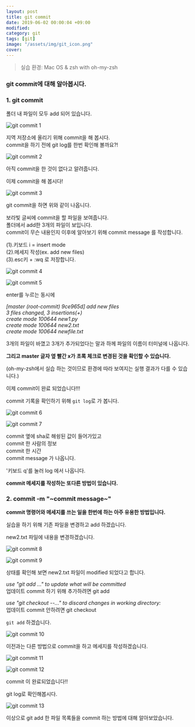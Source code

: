 ```yaml
---
layout: post
title: git commit
date: 2019-06-02 00:00:04 +09:00
modified: 
category: git
tags: [git]
image: "/assets/img/git_icon.png"
cover: 
---
```


>실습 환경: Mac OS & zsh with oh-my-zsh

### git commit에 대해 알아봅시다. 

### 1. git commit <br>

  폴더 내 파일이 모두 add 되어 있습니다.<br>

  ![git commit 1](https://raw.githubusercontent.com/krispediadot/krispediadot.github.io/master/_posts/blog/git/2019-06-02-git-commit/git_commit_1.jpg)

  지역 저장소에 올리기 위해 commit을 해 봅시다. <br>
  commit을 하기 전에 git log를 한번 확인해 볼까요?!

  ![git commit 2](https://raw.githubusercontent.com/krispediadot/krispediadot.github.io/master/_posts/blog/git/2019-06-02-git-commit/git_commit_2.jpg)

  아직 commit을 한 것이 없다고 알려줍니다. <br>

  이제 commit을 해 봅시다!

  ![git commit 3](https://raw.githubusercontent.com/krispediadot/krispediadot.github.io/master/_posts/blog/git/2019-06-02-git-commit/git_commit_3.jpg)

  git commit을 하면 위와 같이 나옵니다. <br>

  보라빛 글씨에 commit을 할 파일을 보여줍니다.<br>
  폴더에서 add한 3개의 파일이 보입니다. <br>
  commit이 무슨 내용인지 이후에 알아보기 위해 commit message 를 작성합니다. <br>

(1).키보드 i = insert mode<br>
(2).메세지 작성(ex. add new files)<br>
(3).esc키 + :wq 로 저장합니다. <br>

  ![git commit 4](https://raw.githubusercontent.com/krispediadot/krispediadot.github.io/master/_posts/blog/git/2019-06-02-git-commit/git_commit_4.jpg)

  ![git commit 5](https://raw.githubusercontent.com/krispediadot/krispediadot.github.io/master/_posts/blog/git/2019-06-02-git-commit/git_commit_5.jpg)

  enter를 누르는 동시에 <br>

  _[master (root-commit) 9ce965d] add new files_<br>
  _3 files changed, 3 insertions(+)_<br>
  _create mode 100644 new1.py_<br>
  _create mode 100644 new2.txt_<br>
  _create mode 100644 newfile.txt_<br>

  3개의 파일이 바꼈고 3개가 추가되었다는 말과 하께 파일의 이름이 터미널에 나옵니다. <br>

  **그리고 master 글자 옆 빨간 x가 초록 체크로 변경된 것을 확인할 수 있습니다.**

  (oh-my-zsh에서 실습 하는 것이므로 환경에 따라 보여지는 실행 결과가 다를 수 있습니다.)

  이제 commit이 완료 되었습니다!!!

  commit 기록을 확인하기 위해 `git log`로 가 봅니다. 

  ![git commit 6](https://raw.githubusercontent.com/krispediadot/krispediadot.github.io/master/_posts/blog/git/2019-06-02-git-commit/git_commit_6.jpg)

  ![git commit 7](https://raw.githubusercontent.com/krispediadot/krispediadot.github.io/master/_posts/blog/git/2019-06-02-git-commit/git_commit_7.jpg)

  commit 옆에 sha로 해슁된 값이 들어가있고 <br>
  commit 한 사람의 정보<br>
  commit 한 시간<br>
  commit message 가 나옵니다.<br>

  '키보드 q'를 눌러 log 에서 나옵니다. <br>

  **commit 메세지를 작성하는 또다른 방법이 있습니다.**


### 2. commit -m "~commit message~" <br>

  **commit 명령어와 메세지를 쓰는 일을 한번에 하는 아주 유용한 방법입니다.** <br>

  실습을 하기 위해 기존 파일을 변경하고 add 하겠습니다.<br>

  new2.txt 파일에 내용을 변경하겠습니다. <br>

  ![git commit 8](https://raw.githubusercontent.com/krispediadot/krispediadot.github.io/master/_posts/blog/git/2019-06-02-git-commit/git_commit_8.jpg)

  ![git commit 9](https://raw.githubusercontent.com/krispediadot/krispediadot.github.io/master/_posts/blog/git/2019-06-02-git-commit/git_commit_9.jpg)

  상태를 확인해 보면 new2.txt 파일이 modified 되었다고 합니다. <br>

  _use "git add ..." to update what will be committed_<br>
  업데이트 commit 하기 위해 추가하려면 git add 

  _use "git checkout --..." to discard changes in working directory:_<br>
  업데이트 commit 안하려면 git checkout<br>

  `git add` 하겠습니다. 

  ![git commit 10](https://raw.githubusercontent.com/krispediadot/krispediadot.github.io/master/_posts/blog/git/2019-06-02-git-commit/git_commit_10.jpg)

  이전과는 다른 방법으로 commit을 하고 메세지를 작성하겠습니다. <br>

  ![git commit 11](https://raw.githubusercontent.com/krispediadot/krispediadot.github.io/master/_posts/blog/git/2019-06-02-git-commit/git_commit_11.jpg)

  ![git commit 12](https://raw.githubusercontent.com/krispediadot/krispediadot.github.io/master/_posts/blog/git/2019-06-02-git-commit/git_commit_12.jpg)

  commit 이 완료되었습니다!!<br>

  git log로 확인해봅시다.

  ![git commit 13](https://raw.githubusercontent.com/krispediadot/krispediadot.github.io/master/_posts/blog/git/2019-06-02-git-commit/git_commit_13.jpg)

  이상으로 git add 한 파일 목록들을 commit 하는 방법에 대해 알아보았습니다. <br>